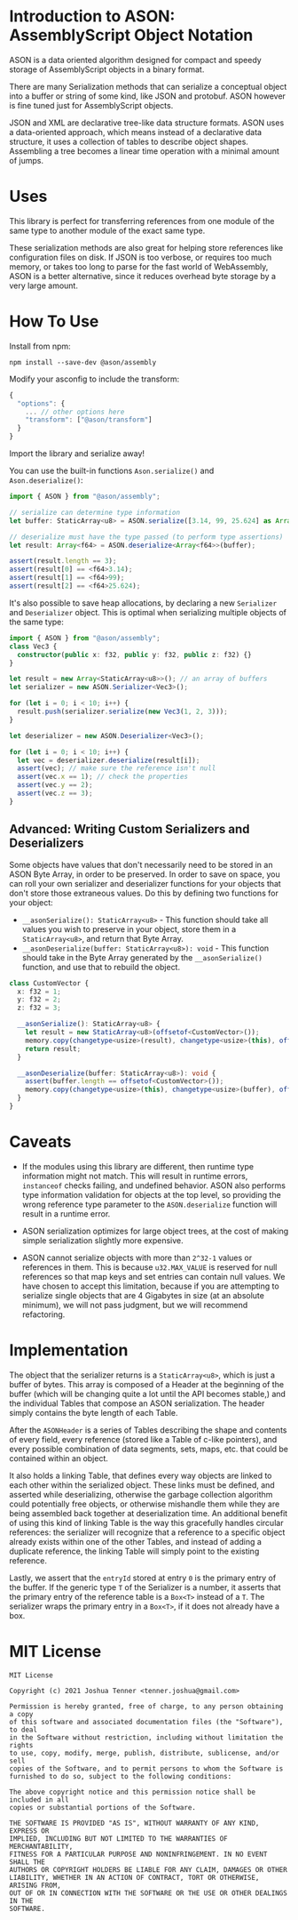 # Introduction to ASON: AssemblyScript Object Notation

ASON is a data oriented algorithm designed for compact and speedy storage of AssemblyScript objects in a binary format.

There are many Serialization methods that can serialize a conceptual object into a buffer or string of some kind, like JSON and protobuf. ASON however is fine tuned just for AssemblyScript objects.

JSON and XML are declarative tree-like data structure formats. ASON uses a data-oriented approach, which means instead of a declarative data structure, it uses a collection of tables to describe object shapes. Assembling a tree becomes a linear time operation with a minimal amount of jumps.

# Uses

This library is perfect for transferring references from one module of the same type to another module of the exact same type.

These serialization methods are also great for helping store references like configuration files on disk. If JSON is too verbose, or requires too much memory, or takes too long to parse for the fast world of WebAssembly, ASON is a better alternative, since it reduces overhead byte storage by a very large amount.

# How To Use

Install from npm:

```
npm install --save-dev @ason/assembly
```

Modify your asconfig to include the transform:

```ts
{
  "options": {
    ... // other options here
    "transform": ["@ason/transform"]
  }
}
```

Import the library and serialize away!

You can use the built-in functions `Ason.serialize()` and `Ason.deserialize()`:

```ts
import { ASON } from "@ason/assembly";

// serialize can determine type information
let buffer: StaticArray<u8> = ASON.serialize([3.14, 99, 25.624] as Array<f64>);

// deserialize must have the type passed (to perform type assertions)
let result: Array<f64> = ASON.deserialize<Array<f64>>(buffer);

assert(result.length == 3);
assert(result[0] == <f64>3.14);
assert(result[1] == <f64>99);
assert(result[2] == <f64>25.624);
```

It's also possible to save heap allocations, by declaring a new `Serializer` and `Deserializer` object. This is optimal when serializing multiple objects of the same type:

```ts
import { ASON } from "@ason/assembly";
class Vec3 {
  constructor(public x: f32, public y: f32, public z: f32) {}
}

let result = new Array<StaticArray<u8>>(); // an array of buffers
let serializer = new ASON.Serializer<Vec3>();

for (let i = 0; i < 10; i++) {
  result.push(serializer.serialize(new Vec3(1, 2, 3)));
}

let deserializer = new ASON.Deserializer<Vec3>();

for (let i = 0; i < 10; i++) {
  let vec = deserializer.deserialize(result[i]);
  assert(vec); // make sure the reference isn't null
  assert(vec.x == 1); // check the properties
  assert(vec.y == 2);
  assert(vec.z == 3);
}
```

## Advanced: Writing Custom Serializers and Deserializers

Some objects have values that don't necessarily need to be stored in an ASON Byte Array, in order to be preserved. In order to save on space, you can roll your own serializer and deserializer functions for your objects that don't store those extraneous values. Do this by defining two functions for your object:

- `__asonSerialize(): StaticArray<u8>` - This function should take all values you wish to preserve in your object, store them in a `StaticArray<u8>`, and return that Byte Array.
- `__asonDeserialize(buffer: StaticArray<u8>): void` - This function should take in the Byte Array generated by the `__asonSerialize()` function, and use that to rebuild the object. 

```ts
class CustomVector {
  x: f32 = 1;
  y: f32 = 2;
  z: f32 = 3;

  __asonSerialize(): StaticArray<u8> {
    let result = new StaticArray<u8>(offsetof<CustomVector>());
    memory.copy(changetype<usize>(result), changetype<usize>(this), offsetof<CustomVector>());
    return result;
  }

  __asonDeserialize(buffer: StaticArray<u8>): void {
    assert(buffer.length == offsetof<CustomVector>());
    memory.copy(changetype<usize>(this), changetype<usize>(buffer), offsetof<CustomVector>());
  }
}
```

# Caveats

- If the modules using this library are different, then runtime type information might not match. This will result in runtime errors, `instanceof` checks failing, and undefined behavior. ASON also performs type information validation for objects at the top level, so providing the wrong reference type parameter to the `ASON.deserialize` function  will result in a runtime error.

- ASON serialization optimizes for large object trees, at the cost of making simple serialization slightly more expensive.

- ASON cannot serialize objects with more than `2^32-1` values or references in them. This is because `u32.MAX_VALUE` is reserved for null references so that map keys and set entries can contain null values. We have chosen to accept this limitation, because if you are attempting to serialize single objects that are 4 Gigabytes in size (at an absolute minimum), we will not pass judgment, but we will recommend refactoring.

# Implementation

The object that the serializer returns is a `StaticArray<u8>`, which is just a buffer of bytes. This array is composed of a Header at the beginning of the buffer (which will be changing quite a lot until the API becomes stable,) and the individual Tables that compose an ASON serialization. The header simply contains the byte length of each Table.

After the `ASONHeader` is a series of Tables describing the shape and contents of every field, every reference (stored like a Table of c-like pointers), and every possible combination of data segments, sets, maps, etc. that could be contained within an object.

It also holds a linking Table, that defines every way objects are linked to each other within the serialized object. These links must be defined, and asserted while deserializing, otherwise the garbage collection algorithm could potentially free objects, or otherwise mishandle them while they are being assembled back together at deserialization time. An additional benefit of using this kind of linking Table is the way this gracefully handles circular references: the serializer will recognize that a reference to a specific object already exists within one of the other Tables, and instead of adding a duplicate reference, the linking Table will simply point to the existing reference.

Lastly, we assert that the `entryId` stored at entry `0` is the primary entry of the buffer. If the generic type `T` of the Serializer is a number, it asserts that the primary entry of the reference table is a `Box<T>` instead of a `T`. The serializer wraps the primary entry in a `Box<T>`, if it does not already have a box.

# MIT License

```
MIT License

Copyright (c) 2021 Joshua Tenner <tenner.joshua@gmail.com>

Permission is hereby granted, free of charge, to any person obtaining a copy
of this software and associated documentation files (the "Software"), to deal
in the Software without restriction, including without limitation the rights
to use, copy, modify, merge, publish, distribute, sublicense, and/or sell
copies of the Software, and to permit persons to whom the Software is
furnished to do so, subject to the following conditions:

The above copyright notice and this permission notice shall be included in all
copies or substantial portions of the Software.

THE SOFTWARE IS PROVIDED "AS IS", WITHOUT WARRANTY OF ANY KIND, EXPRESS OR
IMPLIED, INCLUDING BUT NOT LIMITED TO THE WARRANTIES OF MERCHANTABILITY,
FITNESS FOR A PARTICULAR PURPOSE AND NONINFRINGEMENT. IN NO EVENT SHALL THE
AUTHORS OR COPYRIGHT HOLDERS BE LIABLE FOR ANY CLAIM, DAMAGES OR OTHER
LIABILITY, WHETHER IN AN ACTION OF CONTRACT, TORT OR OTHERWISE, ARISING FROM,
OUT OF OR IN CONNECTION WITH THE SOFTWARE OR THE USE OR OTHER DEALINGS IN THE
SOFTWARE.
```
